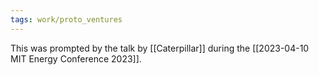 ```yaml
---
tags: work/proto_ventures
---
```

This was prompted by the talk by [[Caterpillar]] during the [[2023-04-10 MIT Energy Conference 2023]].